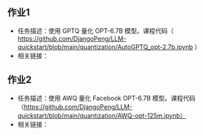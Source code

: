 ## 作业1
- 任务描述：使用 GPTQ 量化 OPT-6.7B 模型。课程代码（ https://github.com/DjangoPeng/LLM-quickstart/blob/main/quantization/AutoGPTQ_opt-2.7b.ipynb ）
- 相关链接：


## 作业2
- 任务描述：使用 AWQ 量化 Facebook OPT-6.7B 模型。课程代码（https://github.com/DjangoPeng/LLM-quickstart/blob/main/quantization/AWQ-opt-125m.ipynb）
- 相关链接：
